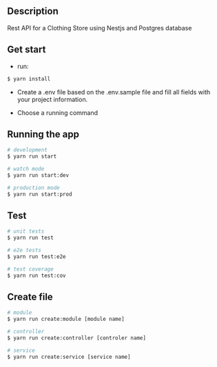 ## Description

Rest API for a Clothing Store using Nestjs and Postgres database

## Get start

- run:
```bash
$ yarn install
```

- Create a .env file based on the .env.sample file and fill all fields with your project information.

- Choose a running command

## Running the app

```bash
# development
$ yarn run start

# watch mode
$ yarn run start:dev

# production mode
$ yarn run start:prod
```

## Test

```bash
# unit tests
$ yarn run test

# e2e tests
$ yarn run test:e2e

# test coverage
$ yarn run test:cov
```

## Create file

```bash
# module
$ yarn run create:module [module name]

# controller
$ yarn run create:controller [controler name]

# service
$ yarn run create:service [service name]
```


